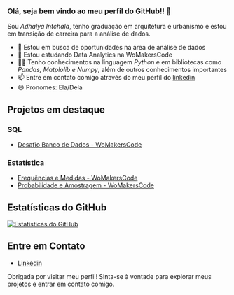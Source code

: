 ### Olá, seja bem vindo ao meu perfil do GitHub!! 👋

Sou *Adhalya Intchala*, tenho graduação em arquitetura e urbanismo e estou em transição de carreira para a análise de dados.

- 🔭 Estou em busca de oportunidades na área de análise de dados
- 🌱 Estou estudando Data Analytics na WoMakersCode
- 👩‍💻 Tenho conhecimentos na linguagem *Python* e em bibliotecas como *Pandas, Matplolib e Numpy*, além de outros conhecimentos importantes
- 📫 Entre em contato comigo através do meu perfil do [linkedin](https://www.linkedin.com/in/adhalyaintchala/)
- 😄 Pronomes: Ela/Dela


## Projetos em destaque

### SQL
  
 - [Desafio Banco de Dados - WoMakersCode](https://github.com/adhalya/desafio-banco-de-dados)

### Estatística
  
 - [Frequências e Medidas - WoMakersCode](https://github.com/adhalya/estatistica-frequencias-medidas)
 - [Probabilidade e Amostragem - WoMakersCode](https://github.com/adhalya/estatistica_probabilidade_e_amostragem)
   
## Estatísticas do GitHub

[![Estatísticas do GitHub](https://github-readme-stats.vercel.app/api?username=adhalya&show_icons=true&theme=flag-india)](https://github.com/adhalya)


## Entre em Contato

- [Linkedin](https://www.linkedin.com/in/adhalyaintchala/)


Obrigada por visitar meu perfil! Sinta-se à vontade para explorar meus projetos e entrar em contato comigo.
